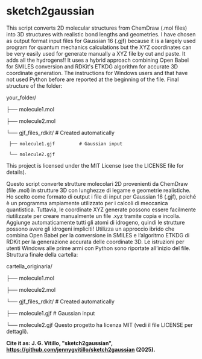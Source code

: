 # sketch2gaussian
This script converts 2D molecular structures from ChemDraw (.mol files) into 3D structures with realistic bond lengths and geometries. I have chosen as output format input files for Gaussian 16 (.gjf) because it is a largely used program for quantum mechanics calculations but the XYZ coordinates can be very easily used for generate manually a XYZ file by cut and paste. It adds all the hydrogens!! It uses a hybrid approach combining Open Babel for SMILES conversion and RDKit's ETKDG algorithm for accurate 3D coordinate generation. The instructions for Windows users and that have not used Python before are reported at the beginning of the file. Final structure of the folder:

your_folder/

├── molecule1.mol

├── molecule2.mol

└── gjf_files_rdkit/ # Created automatically

     ├── molecule1.gjf         # Gaussian input

     └── molecule2.gjf
This project is licensed under the MIT License (see the LICENSE file for details).

Questo script converte strutture molecolari 2D provenienti da ChemDraw (file .mol) in strutture 3D con lunghezze di legame e geometrie realistiche. Ho scelto come formato di output i file di input per Gaussian 16 (.gjf), poiché è un programma ampiamente utilizzato per i calcoli di meccanica quantistica. Tuttavia, le coordinate XYZ generate possono essere facilmente riutilizzate per creare manualmente un file .xyz tramite copia e incolla. Aggiunge automaticamente tutti gli atomi di idrogeno, quindi le strutture possono avere gli idrogeni impliciti! Utilizza un approccio ibrido che combina Open Babel per la conversione in SMILES e l’algoritmo ETKDG di RDKit per la generazione accurata delle coordinate 3D. Le istruzioni per utenti Windows alle prime armi con Python sono riportate all’inizio del file. Struttura finale della cartella:

cartella_originaria/

├── molecule1.mol

├── molecule2.mol

└── gjf_files_rdkit/ # Created automatically

  ├── molecule1.gjf         # Gaussian input

  └── molecule2.gjf
Questo progetto ha licenza MIT (vedi il file LICENSE per dettagli).

**Cite it as:
J. G. Vitillo, "sketch2gaussian", https://github.com/jennygvitillo/sketch2gaussian (2025).**
